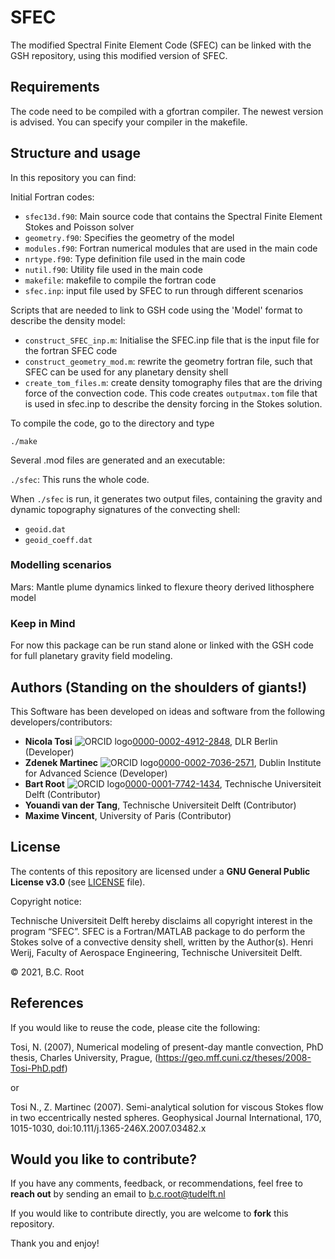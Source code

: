# SFEC

The modified Spectral Finite Element Code (SFEC) can be linked with the GSH repository, using this modified version of SFEC.

## Requirements

The code need to be compiled with a gfortran compiler. The newest version is advised. You can specify your compiler in the makefile.

## Structure and usage

In this repository you can find:

Initial Fortran codes:
- `sfec13d.f90`: Main source code that contains the Spectral Finite Element Stokes and Poisson solver
- `geometry.f90`: Specifies the geometry of the model
- `modules.f90`: Fortran numerical modules that are used in the main code
- `nrtype.f90`: Type definition file used in the main code
- `nutil.f90`: Utility file used in the main code
- `makefile`: makefile to compile the fortran code
- `sfec.inp`: input file used by SFEC to run through different scenarios

Scripts that are needed to link to GSH code using the 'Model' format to describe the density model:

- `construct_SFEC_inp.m`: Initialise the SFEC.inp file that is the input file for the fortran SFEC code
- `construct_geometry_mod.m`: rewrite the geometry fortran file, such that SFEC can be used for any planetary density shell
- `create_tom_files.m`: create density tomography files that are the driving force of the convection code. This code creates `outputmax.tom` file that is used in sfec.inp to describe the density forcing in the Stokes solution.

To compile the code, go to the directory and type

`./make`

Several .mod files are generated and an executable:

`./sfec`: This runs the whole code.

When `./sfec` is run, it generates two output files, containing the gravity and dynamic topography signatures of the convecting shell:

- `geoid.dat`
- `geoid_coeff.dat`

### Modelling scenarios

Mars: Mantle plume dynamics linked to flexure theory derived lithosphere model 

### Keep in Mind

For now this package can be run stand alone or linked with the GSH code for full planetary gravity field modeling.

## Authors (Standing on the shoulders of giants!)

This Software has been developed on ideas and software from the following developers/contributors:

- **Nicola Tosi** ![ORCID logo](https://info.orcid.org/wp-content/uploads/2019/11/orcid_16x16.png)[0000-0002-4912-2848](https://orcid.org/0000-0002-4912-2848), DLR Berlin (Developer)
- **Zdenek Martinec** ![ORCID logo](https://info.orcid.org/wp-content/uploads/2019/11/orcid_16x16.png)[0000-0002-7036-2571](https://orcid.org/0000-0002-7036-2571), Dublin Institute for Advanced Science (Developer)
- **Bart Root** ![ORCID logo](https://info.orcid.org/wp-content/uploads/2019/11/orcid_16x16.png)[0000-0001-7742-1434](https://orcid.org/0000-0001-7742-1434), Technische Universiteit Delft (Contributor)
- **Youandi van der Tang**, Technische Universiteit Delft (Contributor)
- **Maxime Vincent**, University of Paris (Contributor)  

## License

The contents of this repository are licensed under a **GNU General Public License v3.0** (see [LICENSE](https://github.com/bartroot/GSH/blob/main/LICENSE.md) file).

Copyright notice:

Technische Universiteit Delft hereby disclaims all copyright interest in the program “SFEC”. SFEC is a Fortran/MATLAB package to do perform the Stokes solve of a convective density shell, written by the Author(s). 
Henri Werij, Faculty of Aerospace Engineering, Technische Universiteit Delft. 

© 2021, B.C. Root

## References

If you would like to reuse the code, please cite the following:

Tosi, N. (2007), Numerical modeling of present-day mantle convection, PhD thesis, Charles University, Prague, (https://geo.mff.cuni.cz/theses/2008-Tosi-PhD.pdf)

or

Tosi N., Z. Martinec (2007). Semi-analytical solution for viscous Stokes flow in two eccentrically nested spheres. Geophysical Journal International, 170, 1015-1030, doi:10.111/j.1365-246X.2007.03482.x

## Would you like to contribute?

If you have any comments, feedback, or recommendations, feel free to **reach out** by sending an email to b.c.root@tudelft.nl

If you would like to contribute directly, you are welcome to **fork** this repository.

Thank you and enjoy!
